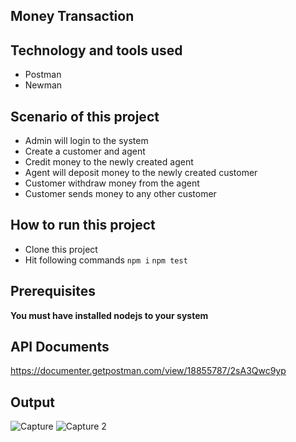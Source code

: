 ## Money Transaction

## Technology and tools used
- Postman
- Newman
## Scenario of this project
- Admin will login to the system
- Create a customer and agent
- Credit money to the newly created agent
- Agent will deposit money to the newly created customer
- Customer withdraw money from the agent
- Customer sends money to any other customer
## How to run this project
- Clone this project
- Hit following commands
``` npm i ```
``` npm test ```
## Prerequisites
**You must have installed nodejs to your system**
## API Documents
https://documenter.getpostman.com/view/18855787/2sA3Qwc9yp

## Output
![Capture](https://github.com/Istiak-ovi/Money-transaction-api-automation/assets/67536150/398713b5-53f4-42fc-a888-dd8357dab2e2)
![Capture 2](https://github.com/Istiak-ovi/Money-transaction-api-automation/assets/67536150/e1c1ac16-205a-4d22-9fdf-b096ca84d588)
